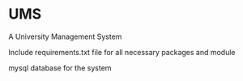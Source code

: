 # UMS
A University Management System

Include requirements.txt file for all necessary packages and module

mysql database for the system
